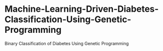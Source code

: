 # Machine-Learning-Driven-Diabetes-Classification-Using-Genetic-Programming
Binary Classification of Diabetes Using Genetic Programming
